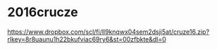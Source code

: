 # 2016crucze


https://www.dropbox.com/scl/fi/ll9knqwx04sem2dsji5at/cruze16.zip?rlkey=8r8uaunu1h22bkufviac69ry6&st=00zfbkte&dl=0
